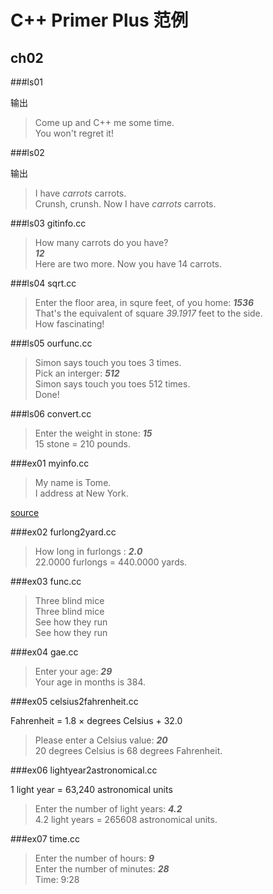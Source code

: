 C++ Primer Plus 范例
================================================================================

ch02
--------------------------------------------------------------------------------

###ls01

输出 
> Come up and C++ me some time.<br>
> You won't regret it!<br>
> 

###ls02

输出
> I have $carrots$ carrots. <br>
> Crunsh, crunsh. Now I have $carrots$ carrots.<br>
>

###ls03 gitinfo.cc

> How many carrots do you have?<br>
> ***12***<br>
> Here are two more. Now you have 14 carrots.<br>
>

###ls04 sqrt.cc

> Enter the floor area, in squre feet, of you home: ***1536***<br>
> That's the equivalent of square *39.1917* feet to the side.<br>
> How fascinating!<br>
>

###ls05 ourfunc.cc

> Simon says touch you toes 3 times.<br>
> Pick an interger: ***512***<br>
> Simon says touch you toes 512 times.<br>
> Done!<br>
>

###ls06 convert.cc
> Enter the weight in stone: ***15***<br>
> 15 stone = 210 pounds.<br>
>

###ex01 myinfo.cc
> My name is Tome.<br>
> I address at New York.<br>
>
[source](src/ch02_ex01_myinfo.cc)

###ex02 furlong2yard.cc
> How long in furlongs : ***2.0***<br>
> 22.0000 furlongs = 440.0000 yards.<br>
>

###ex03 func.cc
> Three blind mice<br>
> Three blind mice<br>
> See how they run<br>
> See how they run<br>
>

###ex04 gae.cc
> Enter your age: ***29***<br>
> Your age in months is 384.<br>
>

###ex05 celsius2fahrenheit.cc

Fahrenheit = 1.8 × degrees Celsius + 32.0

> Please enter a Celsius value: ***20***<br>
> 20 degrees Celsius is 68 degrees Fahrenheit.<br>
>

###ex06 lightyear2astronomical.cc

1 light year = 63,240 astronomical units

> Enter the number of light years: ***4.2***<br>
> 4.2 light years = 265608 astronomical units.<br>
>

###ex07 time.cc
> Enter the number of hours: ***9***<br>
> Enter the number of minutes: ***28***<br>
> Time: 9:28<br>
>


